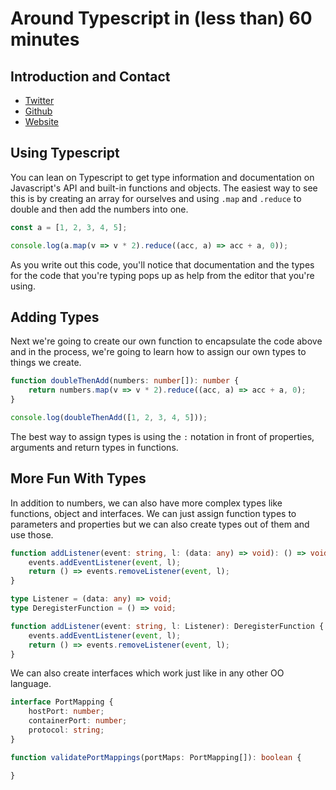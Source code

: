 # Around Typescript in (less than) 60 minutes

## Introduction and Contact

* [Twitter](https://twitter.com/YashdalfTheGray)
* [Github](https://github.com/YashdalfTheGray)
* [Website](https://yashkulshrestha.carrd.co/)

## Using Typescript

You can lean on Typescript to get type information and documentation on Javascript's API and built-in functions and objects. The easiest way to see this is by creating an array for ourselves and using `.map` and `.reduce` to double and then add the numbers into one. 

```typescript
const a = [1, 2, 3, 4, 5];

console.log(a.map(v => v * 2).reduce((acc, a) => acc + a, 0));
```

As you write out this code, you'll notice that documentation and the types for the code that you're typing pops up as help from the editor that you're using. 

## Adding Types

Next we're going to create our own function to encapsulate the code above and in the process, we're going to learn how to assign our own types to things we create.  

```typescript
function doubleThenAdd(numbers: number[]): number {
    return numbers.map(v => v * 2).reduce((acc, a) => acc + a, 0);
}

console.log(doubleThenAdd([1, 2, 3, 4, 5]));
```

The best way to assign types is using the `:` notation in front of properties, arguments and return types in functions.

## More Fun With Types

In addition to numbers, we can also have more complex types like functions, object and interfaces. We can just assign function types to parameters and properties but we can also create types out of them and use those. 

```typescript
function addListener(event: string, l: (data: any) => void): () => void {
    events.addEventListener(event, l);
    return () => events.removeListener(event, l);
}

type Listener = (data: any) => void;
type DeregisterFunction = () => void;

function addListener(event: string, l: Listener): DeregisterFunction {
    events.addEventListener(event, l);
    return () => events.removeListener(event, l);
}
```

We can also create interfaces which work just like in any other OO language. 

```typescript
interface PortMapping {
    hostPort: number;
    containerPort: number;
    protocol: string;
}

function validatePortMappings(portMaps: PortMapping[]): boolean {

}
```